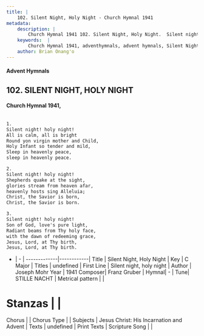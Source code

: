 ```yaml
---
title: |
    102. Silent Night, Holy Night - Church Hymnal 1941
metadata:
    description: |
        Church Hymnal 1941 102. Silent Night, Holy Night.  Silent night! holy night! All is calm, all is bright Round yon virgin mother and Child, Holy Infant so tender and mild, Sleep in heavenly peace, sleep in heavenly peace.  
    keywords:  |
        Church Hymnal 1941, adventhymnals, advent hymnals, Silent Night, Holy Night, Silent night, holy night. 
    author: Brian Onang'o
---
```


#### Advent Hymnals
## 102. SILENT NIGHT, HOLY NIGHT
####  Church Hymnal 1941,

```txt

1.
Silent night! holy night!
All is calm, all is bright
Round yon virgin mother and Child,
Holy Infant so tender and mild,
Sleep in heavenly peace,
sleep in heavenly peace.

2.
Silent night! holy night!
Shepherds quake at the sight,
glories stream from heaven afar,
heavenly hosts sing Alleluia;
Christ, the Savior is born,
Christ, the Savior is born.

3.
Silent night! holy night!
Son of God, love's pure light,
Radiant beams from Thy holy face,
with the dawn of redeeming grace,
Jesus, Lord, at Thy birth,
Jesus, Lord, at Thy birth.


```

- |   -  |
-------------|------------|
Title | Silent Night, Holy Night |
Key | C Major |
Titles | undefined |
First Line | Silent night, holy night |
Author | Joseph Mohr
Year | 1941
Composer| Franz Gruber |
Hymnal|  - |
Tune| STILLE NACHT |
Metrical pattern | |
# Stanzas |  |
Chorus |  |
Chorus Type |  |
Subjects | Jesus Christ: His Incarnation and Advent |
Texts | undefined |
Print Texts | 
Scripture Song |  |
    
